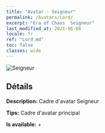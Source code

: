 ```yaml
---
title: "Avatar - Seigneur"
permalink: /Avatars/Lord/
excerpt: "Era of Chaos  Seigneur"
last_modified_at: 2021-06-08
locale: fr
ref: "Lord.md"
toc: false
classes: wide
---
```

 ![Seigneur](/images/a/bg_head_mainView.png)

## Détails

 **Description:** Cadre d'avatar Seigneur 

 **Tips:** Cadre d'avatar principal 

 **Is available:**  + 


